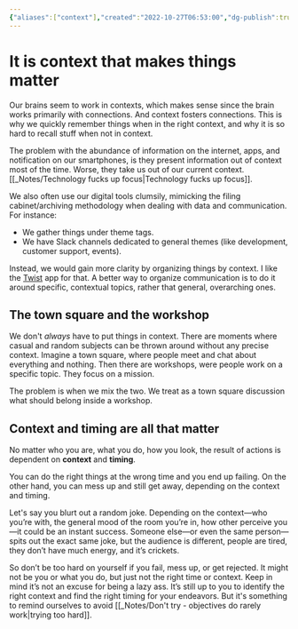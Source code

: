 ```yaml
---
{"aliases":["context"],"created":"2022-10-27T06:53:00","dg-publish":true,"project":["[[noobthink.com]]"],"permalink":"/notes/it-is-context-that-makes-things-matter/","dgPassFrontmatter":true,"updated":"2024-12-22T16:24:16.278+01:00"}
---
```


# It is context that makes things matter
Our brains seem to work in contexts, which makes sense since the brain works primarily with connections. And context fosters connections. 
This is why we quickly remember things when in the right context, and why it is so hard to recall stuff when not in context.

The problem with the abundance of information on the internet, apps, and notification on our smartphones, is they present information out of context most of the time. Worse, they take us out of our current context. [[_Notes/Technology fucks up focus\|Technology fucks up focus]].

We also often use our digital tools clumsily, mimicking the filing cabinet/archiving methodology when dealing with data and communication. For instance:
- We gather things under theme tags.
- We have Slack channels dedicated to general themes (like development, customer support, events).

Instead, we would gain more clarity by organizing things by context. I like the [Twist](https://twistapp.com/)  app for that. A better way to organize communication is to do it around specific, contextual topics, rather that general, overarching ones.
## The town square and the workshop
We don't *always* have to put things in context. There are moments where casual and random subjects can be thrown around without any precise context. Imagine a town square, where people meet and chat about everything and nothing. 
Then there are workshops, were people work on a specific topic. They focus on a mission. 

The problem is when we mix the two. We treat as a town square discussion what should belong inside a workshop. 
## Context and timing are all that matter
No matter who you are, what you do, how you look, the result of actions is dependent on **context** and **timing**.

You can do the right things at the wrong time and you end up failing. On the other hand, you can mess up and still get away, depending on the context and timing.

Let's say you blurt out a random joke. Depending on the context—who you’re with, the general mood of the room you’re in, how other perceive you—it could be an instant success. Someone else—or even the same person—spits out the exact same joke, but the audience is different, people are tired, they don’t have much energy, and it’s crickets.

So don’t be too hard on yourself if you fail, mess up, or get rejected. It might not be you or what you do, but just not the right time or context.  Keep in mind it’s not an excuse for being a lazy ass. It’s still up to you to identify the right context and find the right timing for your endeavors. But it's  something to remind ourselves to avoid [[_Notes/Don't try - objectives do rarely work\|trying too hard]].